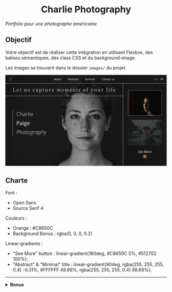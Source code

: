 <h1 style="text-align: center;">Charlie Photography</h1>

*Portfolio pour une photographe américaine*

## Objectif

Votre objectif est de réaliser cette intégration en utilisant Flexbox, des balises sémantiques, des class CSS et du background-image.

Les images se trouvent dans le dossier `images/` du projet.

![resultat](ressources/resultat.png)

## Charte

Font :
- Open Sans
- Source Serif 4

Couleurs : 
- Orange : #C8650C
- Background Bonus : rgba(0, 0, 0, 0.2)

Linear-gradients :

- "See More" button : linear-gradient(180deg, #C8650C 0%, #512702 100%);
- "Abstract" & "Minimal" title : linear-gradient(90deg, rgba(255, 255, 255, 0.4) -0.31%, #FFFFFF 49.69%, rgba(255, 255, 255, 0.4) 99.69%);

---

<details>
<summary>
    <strong>Bonus</strong>
</summary>

## Si vous êtes toujours chaud

Vous pouvez continuer la deuxième partie du site, ajouter un :hover effect sur les images en changeant leur opacité.

*<ins>Note:</ins> Le linear gradient sur "Abstract" & "Minimal" est délicat à réaliser. Bon courage !*

![resultat](ressources/resultat-bonus.png)

</details>